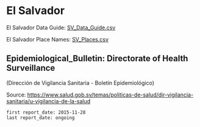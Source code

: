 # El Salvador

El Salvador Data Guide\: [SV_Data_Guide.csv](SV_Data_Guide.csv)

El Salvador Place Names: [SV_Places.csv](SV_Places.csv)

## Epidemiological_Bulletin: Directorate of Health Surveillance
\(Dirección de Vigilancia Sanitaria - Boletín Epidemiológico\)

Source: <https://www.salud.gob.sv/temas/politicas-de-salud/dir-vigilancia-sanitaria/u-vigilancia-de-la-salud>

    first report_date: 2015-11-28
    last report_date: ongoing
